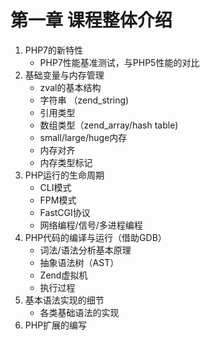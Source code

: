 # 第一章 课程整体介绍
 
1. PHP7的新特性
     * PHP7性能基准测试，与PHP5性能的对比
2. 基础变量与内存管理
     * zval的基本结构
     * 字符串 （zend_string)
     * 引用类型
     * 数组类型（zend_array/hash table)  
     * small/large/huge内存
     * 内存对齐
     * 内存类型标记
3. PHP运行的生命周期
     * CLI模式
     * FPM模式
     * FastCGI协议
     * 网络编程/信号/多进程编程
4. PHP代码的编译与运行（借助GDB）
     * 词法/语法分析基本原理
     * 抽象语法树（AST）
     * Zend虚拟机
     * 执行过程
5. 基本语法实现的细节
     * 各类基础语法的实现
6. PHP扩展的编写
